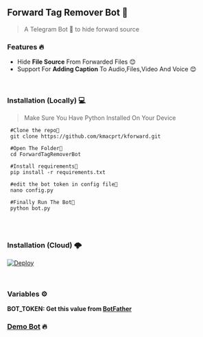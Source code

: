 ## Forward Tag Remover Bot 🤖
>A Telegram Bot 🤖 to hide forward source


### Features 🔥

- Hide **File Source** From Forwarded Files 😊
- Support For **Adding Caption** To Audio,Files,Video And Voice 😊

<br/>

### Installation (Locally) 💻

>Make Sure You Have Python Installed On Your Device


```
 #Clone the repo👾
 git clone https://github.com/kmacprt/kforward.git
 
 #Open The Folder📂
 cd ForwardTagRemoverBot
 
 #Install requirements🎯
 pip install -r requirements.txt
 
 #edit the bot token in config file📝
 nano config.py
 
 #Finally Run The Bot🤖
 python bot.py
 
```
<br/>
 
### Installation (Cloud) 🌩
 
[![Deploy](https://www.herokucdn.com/deploy/button.svg)](https://heroku.com/deploy?template=https://github.com/kmacprt/kforward/edit/master/)

<br/>

### Variables ⚙️
 **BOT_TOKEN: Get this value from [BotFather](https://telegram.dog/Botfather)**

### [Demo Bot](https://telegram.dog/kajfor_bot) 🔥

<br/>




